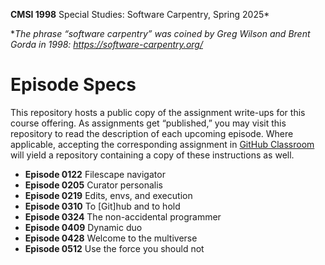 **CMSI 1998** Special Studies: Software Carpentry, Spring 2025*

*_The phrase “software carpentry” was coined by Greg Wilson and Brent Gorda in 1998:
https://software-carpentry.org/_

# Episode Specs
This repository hosts a public copy of the assignment write-ups for this course offering. As assignments get “published,” you may visit this repository to read the description of each upcoming episode. Where applicable, accepting the corresponding assignment in [GitHub Classroom](https://classroom.github.com) will yield a repository containing a copy of these instructions as well.

* **Episode 0122** Filescape navigator
* **Episode 0205** Curator personalis
* **Episode 0219** Edits, envs, and execution
* **Episode 0310** To [Git]hub and to hold
* **Episode 0324** The non-accidental programmer
* **Episode 0409** Dynamic duo
* **Episode 0428** Welcome to the multiverse
* **Episode 0512** Use the force you should not
